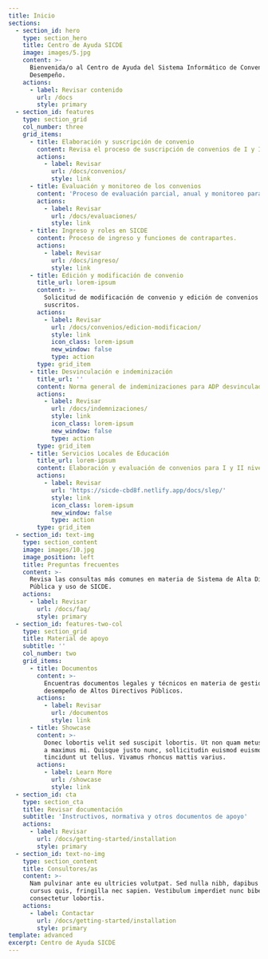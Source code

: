 ```yaml
---
title: Inicio
sections:
  - section_id: hero
    type: section_hero
    title: Centro de Ayuda SICDE
    image: images/5.jpg
    content: >-
      Bienvenida/o al Centro de Ayuda del Sistema Informático de Convenios de
      Desempeño.
    actions:
      - label: Revisar contenido
        url: /docs
        style: primary
  - section_id: features
    type: section_grid
    col_number: three
    grid_items:
      - title: Elaboración y suscripción de convenio
        content: Revisa el proceso de suscripción de convenios de I y II nivel.
        actions:
          - label: Revisar
            url: /docs/convenios/
            style: link
      - title: Evaluación y monitoreo de los convenios
        content: 'Proceso de evaluación parcial, anual y monitoreo para ADP.'
        actions:
          - label: Revisar
            url: /docs/evaluaciones/
            style: link
      - title: Ingreso y roles en SICDE
        content: Proceso de ingreso y funciones de contrapartes.
        actions:
          - label: Revisar
            url: /docs/ingreso/
            style: link
      - title: Edición y modificación de convenio
        title_url: lorem-ipsum
        content: >-
          Solicitud de modificación de convenio y edición de convenios no
          suscritos.
        actions:
          - label: Revisar
            url: /docs/convenios/edicion-modificacion/
            style: link
            icon_class: lorem-ipsum
            new_window: false
            type: action
        type: grid_item
      - title: Desvinculación e indeminización
        title_url: ''
        content: Norma general de indeminizaciones para ADP desvinculados.
        actions:
          - label: Revisar
            url: /docs/indemnizaciones/
            style: link
            icon_class: lorem-ipsum
            new_window: false
            type: action
        type: grid_item
      - title: Servicios Locales de Educación
        title_url: lorem-ipsum
        content: Elaboración y evaluación de convenios para I y II niveles de SLEP.
        actions:
          - label: Revisar
            url: 'https://sicde-cbd8f.netlify.app/docs/slep/'
            style: link
            icon_class: lorem-ipsum
            new_window: false
            type: action
        type: grid_item
  - section_id: text-img
    type: section_content
    image: images/10.jpg
    image_position: left
    title: Preguntas frecuentes
    content: >-
      Revisa las consultas más comunes en materia de Sistema de Alta Dirección
      Pública y uso de SICDE.
    actions:
      - label: Revisar
        url: /docs/faq/
        style: primary
  - section_id: features-two-col
    type: section_grid
    title: Material de apoyo
    subtitle: ''
    col_number: two
    grid_items:
      - title: Documentos
        content: >-
          Encuentras documentos legales y técnicos en materia de gestión de
          desempeño de Altos Directivos Públicos.
        actions:
          - label: Revisar
            url: /documentos
            style: link
      - title: Showcase
        content: >-
          Donec lobortis velit sed suscipit lobortis. Ut non quam metus. Nullam
          a maximus mi. Quisque justo nunc, sollicitudin euismod euismod at,
          tincidunt ut tellus. Vivamus rhoncus mattis varius.
        actions:
          - label: Learn More
            url: /showcase
            style: link
  - section_id: cta
    type: section_cta
    title: Revisar documentación
    subtitle: 'Instructivos, normativa y otros documentos de apoyo'
    actions:
      - label: Revisar
        url: /docs/getting-started/installation
        style: primary
  - section_id: text-no-img
    type: section_content
    title: Consultores/as
    content: >-
      Nam pulvinar ante eu ultricies volutpat. Sed nulla nibh, dapibus sit amet
      cursus quis, fringilla nec sapien. Vestibulum imperdiet nunc bibendum
      consectetur lobortis.
    actions:
      - label: Contactar
        url: /docs/getting-started/installation
        style: primary
template: advanced
excerpt: Centro de Ayuda SICDE
---
```

